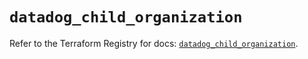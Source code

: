 # `datadog_child_organization`

Refer to the Terraform Registry for docs: [`datadog_child_organization`](https://registry.terraform.io/providers/datadog/datadog/3.34.0/docs/resources/child_organization).
